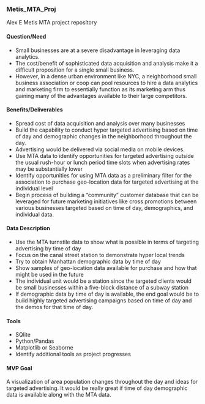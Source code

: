 ### Metis_MTA_Proj
Alex E Metis MTA project repository
#### Question/Need
* Small businesses are at a severe disadvantage in leveraging data analytics. 
* The cost/benefit of sophisticated data acquisition and analysis make it a difficult proposition for a single small business.
* However, in a dense urban environment like NYC, a neighborhood small business association or coop can pool resources to hire a data analytics and marketing firm to essentially function as its marketing arm thus gaining many of the advantages available to their large competitors.

#### Benefits/Deliverables
* Spread cost of data acquisition and analysis over many businesses
* Build the capability to conduct hyper targeted advertising based on time of day and demographic changes in the neighborhood throughout the day.
* Advertising would be delivered via social media on mobile devices.
* Use MTA data to identify opportunities for targeted advertising outside the usual rush-hour or lunch period time slots when advertising rates may be substantially lower  
* Identify opportunities for using MTA data as a preliminary filter for the association to purchase geo-location data for targeted advertising at the individual level
* Begin process of building a “community” customer database that can be leveraged for future marketing initiatives like cross promotions between various businesses targeted based on time of day, demographics, and individual data.

#### Data Description
* Use the MTA turnstile data to show what is possible in terms of targeting advertising by time of day
* Focus on the canal street station to demonstrate hyper local trends
* Try to obtain Manhattan demographic data by time of day
* Show samples of geo-location data available for purchase and how that might be used in the future
* The individual unit would be a station since the targeted clients would be small businesses within a five-block distance of a subway station
* If demographic data by time of day is available, the end goal would be to build highly targeted advertising campaigns based on time of day and the demos for that time of day.

#### Tools
* SQlite
* Python/Pandas
* Matplotlib or Seaborne
* Identify additional tools as project progresses

#### MVP Goal
A visualization of area population changes throughout the day and ideas for targeted advertising. It would be really great if time of day demographic data is available along with the MTA data.
